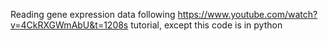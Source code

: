 Reading gene expression data following https://www.youtube.com/watch?v=4CkRXGWmAbU&t=1208s tutorial, except this code is in python 
